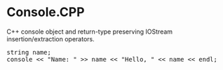 Console.CPP
===========

C++ console object and return-type preserving IOStream insertion/extraction operators.

<pre>
string name;
console &lt;&lt; "Name: " &gt;&gt; name &lt;&lt; "Hello, " &lt;&lt; name &lt;&lt; endl;
</pre>